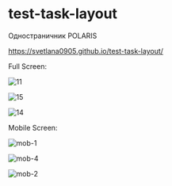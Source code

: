 # test-task-layout
Одностраничник POLARIS

https://svetlana0905.github.io/test-task-layout/

Full Screen:

![11](https://user-images.githubusercontent.com/75973334/198739227-ad080d7d-1b36-456d-9fef-b4b734946e7c.jpg)

![15](https://user-images.githubusercontent.com/75973334/198739799-ba45d8e7-654f-46ca-a332-7c2d136878df.jpg)

![14](https://user-images.githubusercontent.com/75973334/198739849-a9ad14c4-8fa5-4b75-86dc-b24a9c294765.jpg)



Mobile Screen:

![mob-1](https://user-images.githubusercontent.com/75973334/198739923-79fb27f9-cbb9-4867-8962-2ae146bc72fb.jpg)

![mob-4](https://user-images.githubusercontent.com/75973334/198739971-8ede136d-93a8-4ac4-90ee-17ae98c81745.jpg)

![mob-2](https://user-images.githubusercontent.com/75973334/198739995-d928f928-e236-4271-9cec-6d58520fbebf.jpg)



